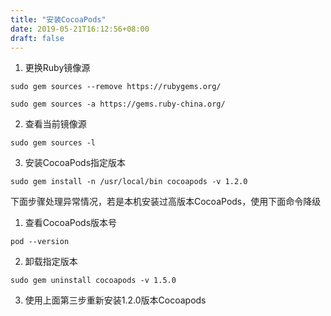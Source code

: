```yaml
---
title: "安装CocoaPods"
date: 2019-05-21T16:12:56+08:00
draft: false
---
```


1. 更换Ruby镜像源

`sudo gem sources --remove https://rubygems.org/`

`sudo gem sources -a https://gems.ruby-china.org/`

2. 查看当前镜像源

`sudo gem sources -l`

3. 安装CocoaPods指定版本

`sudo gem install -n /usr/local/bin cocoapods -v 1.2.0`

下面步骤处理异常情况，若是本机安装过高版本CocoaPods，使用下面命令降级

1. 查看CocoaPods版本号

`pod --version`

2. 卸载指定版本

`sudo gem uninstall cocoapods -v 1.5.0`

3. 使用上面第三步重新安装1.2.0版本Cocoapods